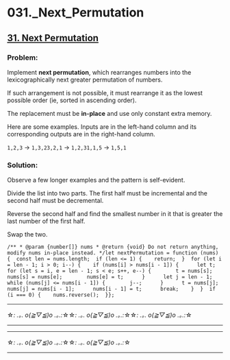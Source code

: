 # 031.\_Next_Permutation

## [31. Next Permutation](https://leetcode.com/problems/next-permutation/description/)

### Problem:

Implement **next permutation**, which rearranges numbers into the lexicographically next greater permutation of numbers.

If such arrangement is not possible, it must rearrange it as the lowest possible order (ie, sorted in ascending order).

The replacement must be **in-place** and use only constant extra memory.

Here are some examples. Inputs are in the left-hand column and its corresponding outputs are in the right-hand column.

`1,2,3` → `1,3,23,2,1` → `1,2,31,1,5` → `1,5,1`

### Solution:

Observe a few longer examples and the pattern is self-evident.

Divide the list into two parts. The first half must be incremental and the second half must be decremental.

Reverse the second half and find the smallest number in it that is greater the last number of the first half.

Swap the two.

```
/** * @param {number[]} nums * @return {void} Do not return anything, modify nums in-place instead. */let nextPermutation = function (nums) {  const len = nums.length;  if (len <= 1) {    return;  }  for (let i = len - 1; i > 0; i--) {    if (nums[i] > nums[i - 1]) {      let t;      for (let s = i, e = len - 1; s < e; s++, e--) {        t = nums[s];        nums[s] = nums[e];        nums[e] = t;      }      let j = len - 1;      while (nums[j] <= nums[i - 1]) {        j--;      }      t = nums[j];      nums[j] = nums[i - 1];      nums[i - 1] = t;      break;    }  }  if (i === 0) {    nums.reverse();  }};
```

---

☆*: .｡. o(≧▽≦)o .｡.:*☆☆*: .｡. o(≧▽≦)o .｡.:*☆☆*: .｡. o(≧▽≦)o .｡.:*☆

---

---

☆*: .｡. o(≧▽≦)o .｡.:*☆☆*: .｡. o(≧▽≦)o .｡.:*☆

---
